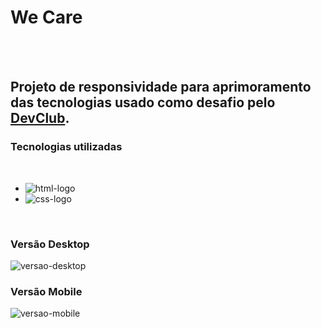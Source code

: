 <h1>We Care</h1>
<br>
<br>
<h2>Projeto de responsividade para aprimoramento das tecnologias usado como desafio pelo <a href="http://rodolfomori.com.br/devclub">DevClub</a>.</h2>

<h3>Tecnologias utilizadas</h3>
<br>
  <ul>
  <li><img src="https://img.shields.io/badge/HTML5-E34F26?style=for-the-badge&logo=html5&logoColor=white" alt="html-logo"/></li>
  <li><img src="https://img.shields.io/badge/CSS3-1572B6?style=for-the-badge&logo=css3&logoColor=white" alt="css-logo"/></li>
  </ul>
<br>
<h3>Versão Desktop</h3>
<img src="https://github.com/paulllomatheus/easy-shopping/blob/master/img/easy-shopping-desktop.png?raw=true" alt="versao-desktop"/>
<br>
<h3>Versão Mobile</h3>
<img src="https://github.com/paulllomatheus/easy-shopping/blob/master/img/easy-shopping-mobile.png?raw=true" alt="versao-mobile"/>
